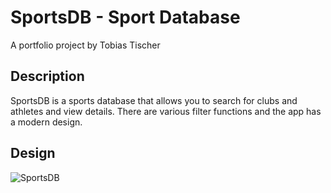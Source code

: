 # SportsDB - Sport Database

A portfolio project by Tobias Tischer

## Description

SportsDB is a sports database that allows you to search for clubs and athletes and view details. There are various filter functions and the app has a modern design.

## Design

![SportsDB](https://images-ext-1.discordapp.net/external/SLLt6K3rJ9PEboyqhgk7EVNRJspSPAxdRf4_B8nHB3I/https/i.ibb.co/N1DjsQ5/SportsDB.png?format=webp&quality=lossless)
